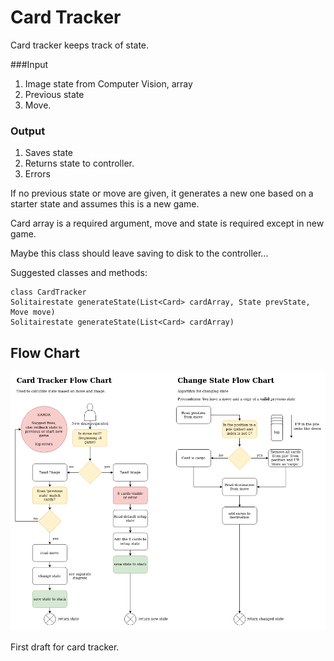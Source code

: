 # Card Tracker

Card tracker keeps track of state.

###Input
1. Image state from Computer Vision, array
2. Previous state
3. Move. 

### Output
1. Saves state
2. Returns state to controller.
3. Errors 

If no previous state or move are given, it generates a new one based on a starter state and assumes this is a new game.

Card array is a required argument, move and state is required except in new game.

Maybe this class should leave saving to disk to the controller...

Suggested classes and methods:

```
class CardTracker
Solitairestate generateState(List<Card> cardArray, State prevState, Move move)
Solitairestate generateState(List<Card> cardArray)
```

## Flow Chart
![](../../resources/card-tracker-flow.png)

First draft for card tracker.
